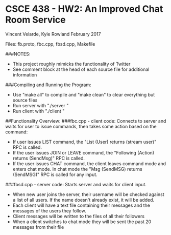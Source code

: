 # CSCE 438 - HW2: An Improved Chat Room Service
Vincent Velarde, Kyle Rowland
February 2017

Files: fb.proto, fbc.cpp, fbsd.cpp, Makefile

###NOTES:
  - This project roughly mimicks the functionality of Twitter
  - See comment block at the head of each source file for additional information
  

###Compiling and Running the Program:
- Use "make all" to compile and "make clean" to clear everything but source files
- Run server with "./server <port>"
- Run client with "./client <hostname> <port> <username>"

##Functionality Overview:
###fbc.cpp - client code:
Connects to server and waits for user to issue commands, then takes some action based on the command:
- If user issues LIST command, the "List (User) returns (stream user)" RPC is called.
- If the user issues JOIN or LEAVE command, the "Following (Action) returns (SendMsg)" RPC is called.
- If the user issues CHAT command, the client leaves command mode and enters chat mode. In chat mode the "Msg (SendMSG) returns (SendMSG)"    RPC is called for any input.

###fbsd.cpp - server code:
Starts server and waits for client input.
- When new user joins the server, their username will be checked against a list of all users. If the name doesn't already exist, it will be added.
- Each client will have a text file containing their messages and the messages of the users they follow.
- Client messages will be written to the files of all their followers
- When a client switches to chat mode they will be sent the past 20 messages from their file
